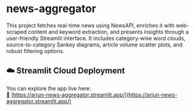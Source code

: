 # news-aggregator
This project fetches real-time news using NewsAPI, enriches it with web-scraped content and keyword extraction, and presents insights through a user-friendly Streamlit interface. It includes category-wise word clouds, source-to-category Sankey diagrams, article volume scatter plots, and robust filtering options.
## ☁️ Streamlit Cloud Deployment

You can explore the app live here:  
🔗 [https://arjun-news-aggregator.streamlit.app/](https://arjun-news-aggregator.streamlit.app/)

